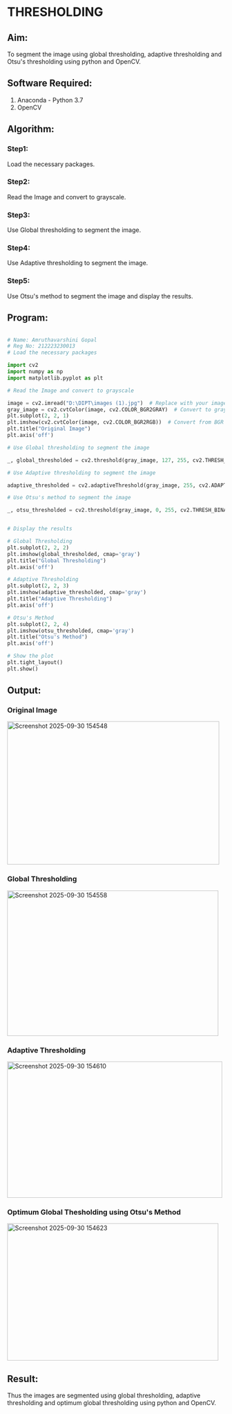 # THRESHOLDING
## Aim:
To segment the image using global thresholding, adaptive thresholding and Otsu's thresholding using python and OpenCV.

## Software Required:
1. Anaconda - Python 3.7
2. OpenCV

## Algorithm:

### Step1:
Load the necessary packages.

### Step2:
Read the Image and convert to grayscale.

### Step3:
Use Global thresholding to segment the image.

### Step4:
Use Adaptive thresholding to segment the image.

### Step5:
Use Otsu's method to segment the image and display the results.

## Program:

```python

# Name: Amruthavarshini Gopal
# Reg No: 212223230013
# Load the necessary packages

import cv2
import numpy as np
import matplotlib.pyplot as plt

# Read the Image and convert to grayscale

image = cv2.imread("D:\DIPT\images (1).jpg")  # Replace with your image file path
gray_image = cv2.cvtColor(image, cv2.COLOR_BGR2GRAY)  # Convert to grayscale
plt.subplot(2, 2, 1)
plt.imshow(cv2.cvtColor(image, cv2.COLOR_BGR2RGB))  # Convert from BGR to RGB for display
plt.title("Original Image")
plt.axis('off')

# Use Global thresholding to segment the image

_, global_thresholded = cv2.threshold(gray_image, 127, 255, cv2.THRESH_BINARY)

# Use Adaptive thresholding to segment the image

adaptive_thresholded = cv2.adaptiveThreshold(gray_image, 255, cv2.ADAPTIVE_THRESH_GAUSSIAN_C, cv2.THRESH_BINARY, 11, 2)

# Use Otsu's method to segment the image 

_, otsu_thresholded = cv2.threshold(gray_image, 0, 255, cv2.THRESH_BINARY + cv2.THRESH_OTSU)


# Display the results

# Global Thresholding
plt.subplot(2, 2, 2)
plt.imshow(global_thresholded, cmap='gray')
plt.title("Global Thresholding")
plt.axis('off')

# Adaptive Thresholding
plt.subplot(2, 2, 3)
plt.imshow(adaptive_thresholded, cmap='gray')
plt.title("Adaptive Thresholding")
plt.axis('off')

# Otsu's Method
plt.subplot(2, 2, 4)
plt.imshow(otsu_thresholded, cmap='gray')
plt.title("Otsu's Method")
plt.axis('off')

# Show the plot
plt.tight_layout()
plt.show()
```
## Output:

### Original Image
<img width="491" height="331" alt="Screenshot 2025-09-30 154548" src="https://github.com/user-attachments/assets/1197e1a9-7858-4d4c-8397-545781572a58" />

### Global Thresholding
<img width="489" height="336" alt="Screenshot 2025-09-30 154558" src="https://github.com/user-attachments/assets/8b6748b7-700f-45e5-bcf5-c37bed8dbc3b" />


### Adaptive Thresholding
<img width="498" height="315" alt="Screenshot 2025-09-30 154610" src="https://github.com/user-attachments/assets/57f477fe-8286-4a00-93db-aead6caf14dc" />

### Optimum Global Thesholding using Otsu's Method
<img width="489" height="317" alt="Screenshot 2025-09-30 154623" src="https://github.com/user-attachments/assets/bb2611d4-2d14-41dc-a54f-cc621aec2684" />



## Result:
Thus the images are segmented using global thresholding, adaptive thresholding and optimum global thresholding using python and OpenCV.
